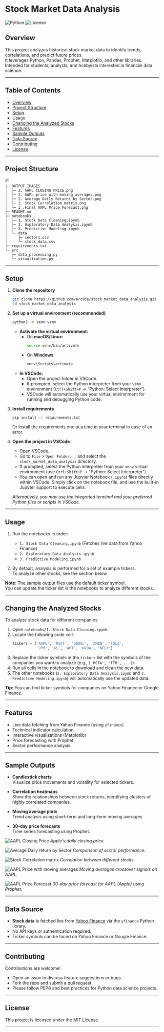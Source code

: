 # Stock Market Data Analysis

![Python](https://img.shields.io/badge/python-3.8%2B-blue)
![License](https://img.shields.io/github/license/arc8de/stock_market_data_analysis)

## Overview

This project analyzes historical stock market data to identify trends, correlations, and predict future prices.  
It leverages Python, Pandas, Prophet, Matplotlib, and other libraries.  
Intended for students, analysts, and hobbyists interested in financial data science.

---

## Table of Contents

- [Overview](#overview)
- [Project Structure](#project-structure)
- [Setup](#setup)
- [Usage](#usage)
- [Changing the Analyzed Stocks](#changing-the-analyzed-stocks)
- [Features](#features)
- [Sample Outputs](#sample-outputs)
- [Data Source](#data-source)
- [Contributing](#contributing)
- [License](#license)

---

## Project Structure

```
📦 
├─ OUTPUT IMAGES
│  ├─ 2. AAPL CLOSING PRICE.png
│  ├─ 2. AAPL price with moving averages.png
│  ├─ 2. Average Daily Returns by Sector.png
│  ├─ 2. Stock Correlation matrix.png
│  └─ 3 .Final AAPL Price Forecast.png
├─ README.md
├─ notebooks
│  ├─ 1. Stock Data Cleaning.ipynb
│  ├─ 2. Exploratory Data Analysis.ipynb
│  ├─ 3. Predictive Modeling.ipynb
│  └─ data
│     ├─ sectors.csv
│     └─ stock_data.csv
├─ requirements.txt
└─ src
   ├─ data_processing.py
   └─ visualization.py
```

---

## Setup

1. **Clone the repository**
   ```sh
   git clone https://github.com/arc8de/stock_market_data_analysis.git
   cd stock_market_data_analysis
   ```

2. **Set up a virtual environment (recommended)**
   ```sh
   python3 -m venv venv
   ```
   - **Activate the virtual environment:**
     - On **macOS/Linux**:
       ```sh
       source venv/bin/activate
       ```
     - On **Windows**:
       ```sh
       venv\Scripts\activate
       ```
   - **In VSCode:**  
     - Open the project folder in VSCode.
     - If prompted, select the Python interpreter from your `venv` environment (`Ctrl+Shift+P` → “Python: Select Interpreter”).
     - VSCode will automatically use your virtual environment for running and debugging Python code.

3. **Install requirements**
   ```sh
   pip install -r requirements.txt
   ```
   Or install the requirements one at a time in your terminal in case of an error.

4. **Open the project in VSCode**
   - Open VSCode.
   - Go to `File` > `Open Folder...` and select the `stock_market_data_analysis` directory.
   - If prompted, select the Python interpreter from your `venv` virtual environment (use `Ctrl+Shift+P` → "Python: Select Interpreter").
   - You can open and run any Jupyter Notebook (`.ipynb`) files directly within VSCode. Simply click on the notebook file, and use the built-in Jupyter support to execute cells.

   *Alternatively, you may use the integrated terminal and your preferred Python files or scripts in VSCode.*

---

## Usage

1. Run the notebooks in order:
   - `1. Stock Data Cleaning.ipynb` (Fetches live data from Yahoo Finance)
   - `2. Exploratory Data Analysis.ipynb`
   - `3. Predictive Modeling.ipynb`

2. By default, analysis is performed for a set of example tickers.  
   To analyze other stocks, see the section below.

**Note:** The sample output files use the default ticker symbol.  
You can update the ticker list in the notebooks to analyze different stocks.

---

## Changing the Analyzed Stocks

To analyze stock data for different companies:

1. Open `notebooks/1. Stock Data Cleaning.ipynb`.
2. Locate the following code cell:
   ```python
   tickers = ['AAPL', 'MSFT', 'GOOGL', 'AMZN', 'TSLA', 
              'JPM', 'GS', 'WMT', 'NVDA', 'NFLX']
   ```
3. Replace the ticker symbols in the `tickers` list with the symbols of the companies you want to analyze (e.g., `['META', 'TTM', ...]`).
4. Run all cells in the notebook to download and clean the new data.
5. The other notebooks (`2. Exploratory Data Analysis.ipynb` and `3. Predictive Modeling.ipynb`) will automatically use the updated data.

**Tip:** You can find ticker symbols for companies on Yahoo Finance or Google Finance.

---

## Features

- Live data fetching from Yahoo Finance (using `yfinance`)
- Technical indicator calculation
- Interactive visualizations (Matplotlib)
- Price forecasting with Prophet
- Sector performance analysis

---

## Sample Outputs

- **Candlestick charts**  
  Visualize price movements and volatility for selected tickers.

- **Correlation heatmaps**  
  Show the relationships between stock returns, identifying clusters of highly correlated companies.

- **Moving average plots**  
  Trend analysis using short-term and long-term moving averages.

- **30-day price forecasts**  
  Time series forecasting using Prophet.

![AAPL Closing Price](https://github.com/user-attachments/assets/d0b52ac7-f863-4b74-a659-fc33c2baaa97)
*Apple's daily closing price.*

![Average Daily return by Sector](https://github.com/user-attachments/assets/68746489-d8ea-48fa-8928-771ac83ae7e5)
*Comparison of sector performance.*

![Stock Correlation matrix](https://github.com/user-attachments/assets/0f9c5fc6-3a93-4b52-9a41-04984085127a)
*Correlation between different stocks.*

![AAPL Price with moving averages](https://github.com/user-attachments/assets/eaa92fd1-5043-4f22-9c5f-bd73978c37c5)
*Moving averages crossover signals on AAPL.*

![AAPL Price Forecast](https://github.com/user-attachments/assets/011b73f5-c47e-46e0-b76d-066a8b93a7f0)
*30-day price forecast for AAPL (Apple) using Prophet.*

---

## Data Source

- **Stock data** is fetched live from [Yahoo Finance](https://finance.yahoo.com) via the `yfinance` Python library.
- No API keys or authentication required.
- Ticker symbols can be found on Yahoo Finance or Google Finance.

---

## Contributing

Contributions are welcome!
- Open an issue to discuss feature suggestions or bugs.
- Fork the repo and submit a pull request.
- Please follow PEP8 and best practices for Python data science projects.

---

## License

This project is licensed under the [MIT License](LICENSE).

---
